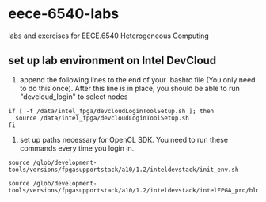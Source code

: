 # eece-6540-labs
labs and exercises for EECE.6540 Heterogeneous Computing

## set up lab environment on Intel DevCloud

1. append the following lines to the end of your .bashrc file (You only need to do this once). After this line is in place, you should be able to run "devcloud_login" to select nodes 

```
if [ -f /data/intel_fpga/devcloudLoginToolSetup.sh ]; then
  source /data/intel_fpga/devcloudLoginToolSetup.sh
fi
```

1. set up paths necessary for OpenCL SDK. You need to run these commands every time you login in.

```
source /glob/development-tools/versions/fpgasupportstack/a10/1.2/inteldevstack/init_env.sh
```

```
source /glob/development-tools/versions/fpgasupportstack/a10/1.2/inteldevstack/intelFPGA_pro/hld/init_opencl.sh
```
